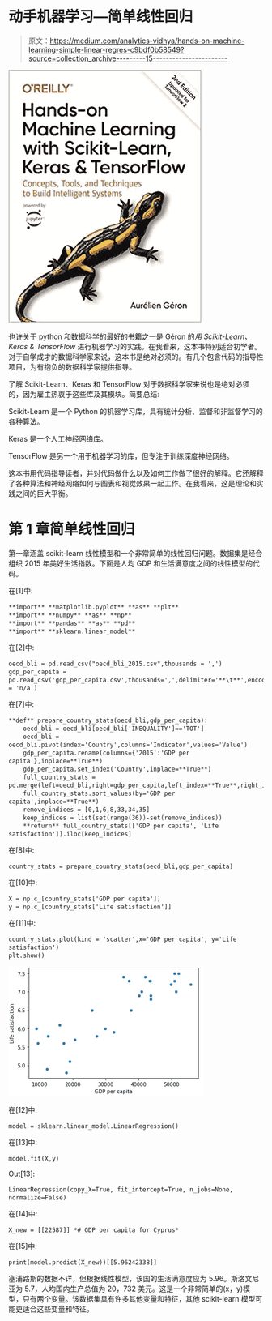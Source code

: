 # 动手机器学习—简单线性回归

> 原文：<https://medium.com/analytics-vidhya/hands-on-machine-learning-simple-linear-regres-c9bdf0b58549?source=collection_archive---------15----------------------->

![](img/c8fc00e325bd9bb43333a9361344362e.png)

也许关于 python 和数据科学的最好的书籍之一是 Géron 的*用 Scikit-Learn、Keras & TensorFlow* 进行机器学习的实践。在我看来，这本书特别适合初学者。对于自学成才的数据科学家来说，这本书是绝对必须的。有几个包含代码的指导性项目，为有抱负的数据科学家提供指导。

了解 Scikit-Learn、Keras 和 TensorFlow 对于数据科学家来说也是绝对必须的，因为雇主热衷于这些库及其模块。简要总结:

Scikit-Learn 是一个 Python 的机器学习库，具有统计分析、监督和非监督学习的各种算法。

Keras 是一个人工神经网络库。

TensorFlow 是另一个用于机器学习的库，但专注于训练深度神经网络。

这本书用代码指导读者，并对代码做什么以及如何工作做了很好的解释。它还解释了各种算法和神经网络如何与图表和视觉效果一起工作。在我看来，这是理论和实践之间的巨大平衡。

# 第 1 章简单线性回归

第一章涵盖 scikit-learn 线性模型和一个非常简单的线性回归问题。数据集是经合组织 2015 年美好生活指数。下面是人均 GDP 和生活满意度之间的线性模型的代码。

在[1]中:

```
**import** **matplotlib.pyplot** **as** **plt**
**import** **numpy** **as** **np**
**import** **pandas** **as** **pd**
**import** **sklearn.linear_model**
```

在[2]中:

```
oecd_bli = pd.read_csv("oecd_bli_2015.csv",thousands = ',')
gdp_per_capita = pd.read_csv('gdp_per_capita.csv',thousands=',',delimiter='**\t**',encoding='latin1',na_values = 'n/a')
```

在[7]中:

```
**def** prepare_country_stats(oecd_bli,gdp_per_capita):
    oecd_bli = oecd_bli[oecd_bli['INEQUALITY']=='TOT']
    oecd_bli = oecd_bli.pivot(index='Country',columns='Indicator',values='Value')
    gdp_per_capita.rename(columns={'2015':'GDP per capita'},inplace=**True**)
    gdp_per_capita.set_index('Country',inplace=**True**)
    full_country_stats = pd.merge(left=oecd_bli,right=gdp_per_capita,left_index=**True**,right_index=**True**)
    full_country_stats.sort_values(by='GDP per capita',inplace=**True**)
    remove_indices = [0,1,6,8,33,34,35]
    keep_indices = list(set(range(36))-set(remove_indices))
    **return** full_country_stats[['GDP per capita', 'Life satisfaction']].iloc[keep_indices]
```

在[8]中:

```
country_stats = prepare_country_stats(oecd_bli,gdp_per_capita)
```

在[10]中:

```
X = np.c_[country_stats['GDP per capita']]
y = np.c_[country_stats['Life satisfaction']]
```

在[11]中:

```
country_stats.plot(kind = 'scatter',x='GDP per capita', y='Life satisfaction')
plt.show()
```

![](img/4e3a3adac30fa5d6b1b8907beb0214d2.png)

在[12]中:

```
model = sklearn.linear_model.LinearRegression()
```

在[13]中:

```
model.fit(X,y)
```

Out[13]:

```
LinearRegression(copy_X=True, fit_intercept=True, n_jobs=None, normalize=False)
```

在[14]中:

```
X_new = [[22587]] *# GDP per capita for Cyprus*
```

在[15]中:

```
print(model.predict(X_new))[[5.96242338]]
```

塞浦路斯的数据不详，但根据线性模型，该国的生活满意度应为 5.96。斯洛文尼亚为 5.7，人均国内生产总值为 20，732 美元。这是一个非常简单的(x，y)模型，只有两个变量。该数据集具有许多其他变量和特征，其他 scikit-learn 模型可能更适合这些变量和特征。